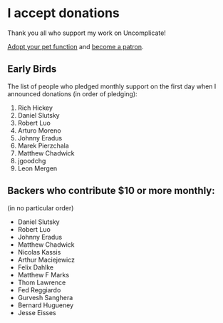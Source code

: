 # I accept donations

Thank you all who support my work on Uncomplicate!

[Adopt your pet function](https://dragan.rocks/articles/18/Patreon-Announcement-Adopt-a-Function) and [become a patron](https://patreon.com/draganrocks).

## Early Birds

The list of people who pledged monthly support on the first day when I announced donations
(in order of pledging):

1. Rich Hickey
2. Daniel Slutsky
3. Robert Luo
4. Arturo Moreno
5. Johnny Eradus
6. Marek Pierzchala
7. Matthew Chadwick
8. jgoodchg
9. Leon Mergen

## Backers who contribute $10 or more monthly:

(in no particular order)

- Daniel Slutsky
- Robert Luo
- Johnny Eradus
- Matthew Chadwick
- Nicolas Kassis
- Arthur Maciejewicz
- Felix Dahlke
- Matthew F Marks
- Thom Lawrence
- Fed Reggiardo
- Gurvesh Sanghera
- Bernard Hugueney
- Jesse Eisses
